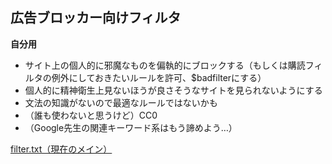 ## 広告ブロッカー向けフィルタ
<strong>自分用</strong>
* サイト上の個人的に邪魔なものを偏執的にブロックする（もしくは購読フィルタの例外にしておきたいルールを許可、$badfilterにする）
* 個人的に精神衛生上見ないほうが良さそうなサイトを見られないようにする
* 文法の知識がないので最適なルールではないかも
* （誰も使わないと思うけど）CC0
* （Google先生の関連キーワード系はもう諦めよう…）
  
[filter.txt（現在のメイン）](https://raw.githubusercontent.com/mori-jio/ContentBlock/main/filter.txt)
